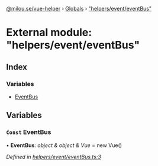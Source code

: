 [@milou.se/vue-helper](../README.md) › [Globals](../globals.md) › ["helpers/event/eventBus"](_helpers_event_eventbus_.md)

# External module: "helpers/event/eventBus"

## Index

### Variables

* [EventBus](_helpers_event_eventbus_.md#const-eventbus)

## Variables

### `Const` EventBus

• **EventBus**: *object & object & Vue* =  new Vue()

*Defined in [helpers/event/eventBus.ts:3](https://github.com/milou-se/milou-vue-helper/blob/1661c8d/src/helpers/event/eventBus.ts#L3)*
